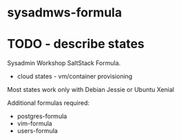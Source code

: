 # sysadmws-formula
# TODO - describe states
Sysadmin Workshop SaltStack Formula.
  - cloud states - vm/container provisioning

Most states work only with Debian Jessie or Ubuntu Xenial

Additional formulas required:
  - postgres-formula
  - vim-formula
  - users-formula
